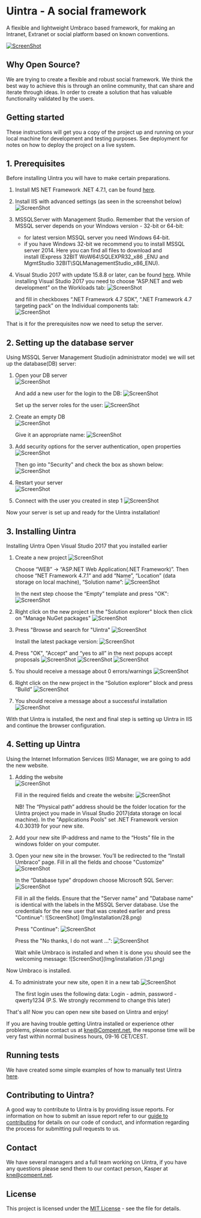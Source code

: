 # Uintra - A social framework
A flexible and lightweight Umbraco based framework, for making an Intranet, Extranet or social platform based on known conventions.

[![ScreenShot](Img/vimeo.png)](https://player.vimeo.com/video/263109862)

## Why Open Source?
We are trying to create a flexible and robust social framework. We think the best way to achieve this is through an online community, that can share and iterate through ideas. In order to create a solution that has valuable functionality validated by the users.

## Getting started
These instructions will get you a copy of the project up and running on your local machine for development and testing purposes. See deployment for notes on how to deploy the project on a live system.

## 1. Prerequisites
Before installing Uintra you will have to make certain preparations.

1. Install MS NET Framework .NET 4.7.1, can be found [here](https://www.microsoft.com/en-us/download/details.aspx?id=56115).

2. Install IIS with advanced settings (as seen in the screenshot below)
![ScreenShot](Img/IIS_settings.png)

3. MSSQLServer with Management Studio.
   Remember that the version of MSSQL server depends on your Windows version - 32-bit or 64-bit: 
    - for latest version MSSQL server you need Windows 64-bit. 
    - if you have Windows 32-bit we recommend you to install MSSQL server 2014. Here you can find all files to download and     
      install (Express 32BIT WoW64\SQLEXPR32_x86 _ENU and MgmtStudio 32BIT\SQLManagementStudio_x86_ENU).

4. Visual Studio 2017 with update 15.8.8 or later, can be found [here](https://visualstudio.microsoft.com/thank-you-downloading-visual-studio/?sku=Community&rel=15). 
While installing Visual Studio 2017 you need to choose “ASP.NET and web development” on the Workloads tab: ![ScreenShot](Img/installation/1.png)

   and fill in checkboxes “.NET Framework 4.7 SDK”, “.NET Framework 4.7  targeting pack” on the Individual components tab:        
   ![ScreenShot](Img/installation/2.png)

That is it for the prerequisites now we need to setup the server.

## 2. Setting up the database server

Using MSSQL Server Management Studio(in administrator mode) we will set up the database(DB) server:
1.	Open your DB server                           
   ![ScreenShot](Img/installation/3.png)
   
      And add a new user for the login to the DB: ![ScreenShot](Img/installation/4.png)
   
      Set up the server roles for the user: ![ScreenShot](Img/installation/5.png)

2. Create an empty DB                                       
   ![ScreenShot](Img/installation/6.png)
   
   Give it an appropriate name: ![ScreenShot](Img/installation/7.png)

3.	Add security options for the server authentication, open properties ![ScreenShot](Img/installation/8.png)

      Then go into "Security" and check the box as shown below: ![ScreenShot](Img/installation/9.png)

4.	Restart your server                                      
   ![ScreenShot](Img/installation/10.png)

5.	Connect with the user you created in step 1 ![ScreenShot](Img/installation/11.png)

Now your server is set up and ready for the Uintra installation!

## 3. Installing Uintra

Installing Uintra
Open Visual Studio 2017 that you installed earlier
1.	Create a new project ![ScreenShot](Img/installation/12.png)

      Choose “WEB” -> “ASP.NET Web Application(.NET Framework)”. Then choose “NET Framework 4.7.1” and add “Name”, “Location” 
      (data 
      storage on local machine), “Solution name”: ![ScreenShot](Img/installation/13.png)

      In the next step choose the “Empty” template and press "OK": ![ScreenShot](Img/installation/14.png)

2.	Right click on the new project in the "Solution explorer" block then click on "Manage NuGet packages" ![ScreenShot](Img/installation/15.png)

3.	Press "Browse and search for "Uintra" ![ScreenShot](Img/installation/16.png)

      Install the latest package version: ![ScreenShot](Img/installation/17.png)

4.	Press "OK", "Accept" and “yes to all” in the next popups accept proposals ![ScreenShot](Img/installation/18.png) ![ScreenShot](Img/installation/19.png) ![ScreenShot](Img/installation/20.png)

5.	You should receive a message about 0 errors/warnings ![ScreenShot](Img/installation/21.png)

6.	Right click on the new project in the “Solution explorer” block and press “Build” ![ScreenShot](Img/installation/22.png)

7.	You should receive a message about a successful installation ![ScreenShot](Img/installation/23.png)

With that Uintra is installed, the next and final step is setting up Uintra in IIS and continue the browser configuration.

## 4. Setting up Uintra

Using the Internet Information Services (IIS) Manager, we are going to add the new website.
1.	Adding the website                                                 
   ![ScreenShot](Img/installation/24.png)

      Fill in the required fields and create the website: ![ScreenShot](Img/installation/25.png)
      
      NB! The “Physical path” address should be the folder location for the Uintra project you made in Visual Studio 2017(data 
      storage on local machine).
      In the "Applications Pools" set .NET Framework version 4.0.30319 for your new site.

2.	Add your new site IP-address and name to the “Hosts” file in the windows folder on your computer.

3.	Open your new site in the browser. You’ll be redirected to the “Install Umbraco” page. Fill in all the fields and choose "Customize" ![ScreenShot](Img/installation/26.png)

      In the “Database type” dropdown choose Microsoft SQL Server: ![ScreenShot](Img/installation/27.png)

      Fill in all the fields. Ensure that the "Server name" and "Database name" is identical with the labels in the MSSQL Server 
      database. Use the credentials for the new user that was created earlier and press "Continue": ![ScreenShot] 
      (Img/installation/28.png)

      Press "Continue": ![ScreenShot](Img/installation/29.png)

      Press the "No thanks, I do not want ...": ![ScreenShot](Img/installation/30.png)

      Wait while Umbraco is installed and when it is done you should see the welcoming message: ![ScreenShot](Img/installation
      /31.png)

Now Umbraco is installed.

4.	To administrate your new site, open it in a new tab ![ScreenShot](Img/installation/32.png)

      The first login uses the following data:
      Login - admin, password - qwerty1234
      (P.S. We strongly recommend to change this later)

That's all! Now you can open new site based on Uintra and enjoy!

If you are having trouble getting Uintra installed or experience other problems, please contact us at kne@Compent.net, the response time will be very fast within normal business hours, 09-16 CET/CEST.

## Running tests
We have created some simple examples of how to manually test Uintra [here](Testing.md).

## Contributing to Uintra?
A good way to contribute to Uintra is by providing issue reports. For information on how to submit an issue report refer to our [guide to contributing](CONTRIBUTING.md) for details on our code of conduct, and information regarding the process for submitting pull requests to us.

## Contact
We have several managers and a full team working on Uintra, if you have any questions please send them to our contact person, Kasper at kne@compent.net. 

## License
This project is licensed under the [MIT License](LICENSE.md) - see the file for details.
